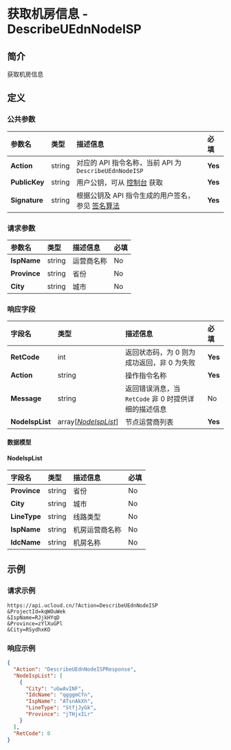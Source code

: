# 获取机房信息 - DescribeUEdnNodeISP

## 简介

获取机房信息









## 定义

### 公共参数

| 参数名 | 类型 | 描述信息 | 必填 |
|:---|:---|:---|:---|
| **Action**     | string  | 对应的 API 指令名称，当前 API 为 `DescribeUEdnNodeISP`                        | **Yes** |
| **PublicKey**  | string  | 用户公钥，可从 [控制台](https://console.ucloud.cn/uapi/apikey) 获取                                             | **Yes** |
| **Signature**  | string  | 根据公钥及 API 指令生成的用户签名，参见 [签名算法](api/summary/signature.md)  | **Yes** |

### 请求参数

| 参数名 | 类型 | 描述信息 | 必填 |
|:---|:---|:---|:---|
| **IspName** | string | 运营商名称 |No|
| **Province** | string | 省份 |No|
| **City** | string | 城市 |No|

### 响应字段

| 字段名 | 类型 | 描述信息 | 必填 |
|:---|:---|:---|:---|
| **RetCode** | int | 返回状态码，为 0 则为成功返回，非 0 为失败 |**Yes**|
| **Action** | string | 操作指令名称 |**Yes**|
| **Message** | string | 返回错误消息，当 `RetCode` 非 0 时提供详细的描述信息 |No|
| **NodeIspList** | array[[*NodeIspList*](#NodeIspList)] | 节点运营商列表 |**Yes**|

#### 数据模型


#### NodeIspList

| 字段名 | 类型 | 描述信息 | 必填 |
|:---|:---|:---|:---|
| **Province** | string | 省份 |No|
| **City** | string | 城市 |No|
| **LineType** | string | 线路类型 |No|
| **IspName** | string | 机房运营商名称 |No|
| **IdcName** | string | 机房名称 |No|

## 示例

### 请求示例
    
```
https://api.ucloud.cn/?Action=DescribeUEdnNodeISP
&ProjectId=kqWOuWek
&IspName=RJjkHYqD
&Province=zYlXuGPl
&City=RSydhxKO
```

### 响应示例
    
```json
{
  "Action": "DescribeUEdnNodeISPResponse",
  "NodeIspList": [
    {
      "City": "uGwAvINF",
      "IdcName": "qgggmCfn",
      "IspName": "ATsnAkXh",
      "LineType": "StfjJyGk",
      "Province": "jTHjxILr"
    }
  ],
  "RetCode": 0
}
```





